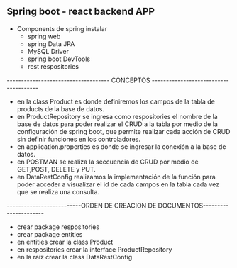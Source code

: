 ## Spring boot - react backend APP


* Components de spring instalar
    * spring web
    * spring  Data JPA
    * MySQL Driver
    * spring boot DevTools
    * rest respositories

------------------------------------ CONCEPTOS --------------------------------------

- en la class Product es donde definiremos los campos de la tabla de products de la base de datos.
- en ProductRepository se ingresa como respositories el nombre de la base de datos para poder realizar el CRUD a la tabla por medio de la configuración de spring boot, que permite realizar cada acción de CRUD sin definir funciones en los controladores.
- en application.properties es donde se ingresar la conexión a la base de datos.
- en POSTMAN se realiza la seccuencia de CRUD por medio de GET,POST, DELETE y PUT.
- en DataRestConfig realizamos la implementación de la función para poder acceder a visualizar el id de cada campos en la tabla cada vez que se realiza una consulta.

--------------------------ORDEN DE CREACION DE DOCUMENTOS----------------------

- crear package respositories
- crear package entities
- en entities crear la class Product
- en respositories crear la interface ProductRepository
- en la raiz crear la class DataRestConfig
